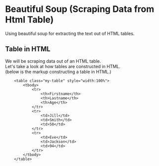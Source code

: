 # Beautiful Soup (Scraping Data from Html Table)

Using beautiful soup for extracting the text out of HTML tables.

## Table in HTML

We will be scraping data out of an HTML table.  
Let's take a look at how tables are constructed in HTML.  
(below is the markup constructing a table in HTML.)

        <table class="my-table" style="width:100%">
            <tbody>
                <tr>
                    <th>Firstname</th>
                    <th>Lastname</th>
                    <th>Age</th>
                </tr>
                <tr>
                    <td>Jill</td>
                    <td>Smith</td>
                    <td>50</td>
                </tr>
                <tr>
                    <td>Eve</td>
                    <td>Jackson</td>
                    <td>94</td>
                </tr>
            </tbody>
        </table>
